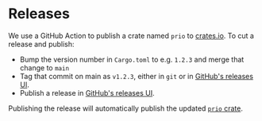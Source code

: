 # Releases

We use a GitHub Action to publish a crate named `prio` to [crates.io](https://crates.io). To cut a
release and publish:

- Bump the version number in `Cargo.toml` to e.g. `1.2.3` and merge that change to `main`
- Tag that commit on main as `v1.2.3`, either in `git` or in [GitHub's releases UI][releases].
- Publish a release in [GitHub's releases UI][releases].

Publishing the release will automatically publish the updated [`prio` crate][crate].

[releases]: https://github.com/abetterinternet/libprio-rs/releases/new
[crate]: https://crates.io/crates/prio
